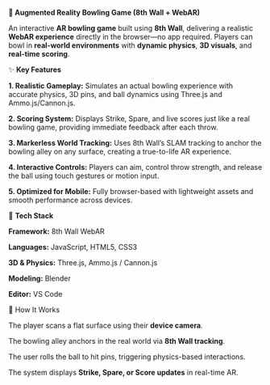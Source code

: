 **🎳 Augmented Reality Bowling Game (8th Wall + WebAR)**

An interactive **AR bowling game** built using **8th Wall**, delivering a realistic **WebAR experience** directly in the browser—no app required. Players can bowl in **real-world environments** with **dynamic physics**, **3D visuals**, and **real-time scoring**.

✨ **Key Features**

**1. Realistic Gameplay:**
Simulates an actual bowling experience with accurate physics, 3D pins, and ball dynamics using Three.js and Ammo.js/Cannon.js.

**2. Scoring System:**
Displays Strike, Spare, and live scores just like a real bowling game, providing immediate feedback after each throw.

**3. Markerless World Tracking:**
Uses 8th Wall’s SLAM tracking to anchor the bowling alley on any surface, creating a true-to-life AR experience.

**4. Interactive Controls:**
Players can aim, control throw strength, and release the ball using touch gestures or motion input.

**5. Optimized for Mobile:**
Fully browser-based with lightweight assets and smooth performance across devices.

🧩 **Tech Stack**

**Framework:** 8th Wall WebAR

**Languages:** JavaScript, HTML5, CSS3

**3D & Physics:** Three.js, Ammo.js / Cannon.js

**Modeling:** Blender

**Editor:** VS Code

🚀 How It Works

The player scans a flat surface using their **device camera**.

The bowling alley anchors in the real world via **8th Wall tracking**.

The user rolls the ball to hit pins, triggering physics-based interactions.

The system displays **Strike, Spare, or Score updates** in real-time AR.
